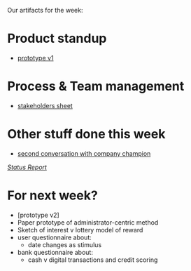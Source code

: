 Our artifacts for the week:

# Product standup

- [prototype v1](https://marvelapp.com/i19c9a/screen/15389712)

# Process & Team management

- [stakeholders sheet](https://github.com/Cash-Economy/BMGF/blob/master/process/Stakeholders.md)

# Other stuff done this week

- [second conversation with company champion](https://github.com/Cash-Economy/BMGF/blob/master/research/External%20meeting%20log.md)

*[Status Report](link.com)*

# For next week?
- [prototype v2]
- Paper prototype of administrator-centric method
- Sketch of interest v lottery model of reward
- user questionnaire about:
    - date changes as stimulus
- bank questionnaire about:
    - cash v digital transactions and credit scoring
